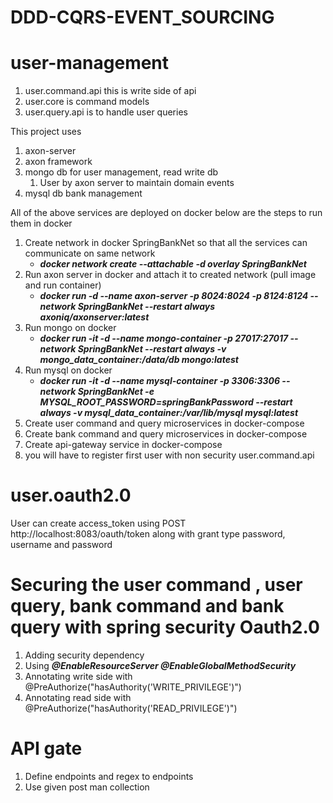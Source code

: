 # DDD-CQRS-EVENT_SOURCING

# user-management
1. user.command.api this is write side of api
2. user.core is command models
3. user.query.api is to handle user queries

This project uses 
1. axon-server
2. axon framework
3. mongo db for user management, read write db 
   1. User by axon server to maintain domain events
4. mysql db bank management

All of the above services are deployed on docker below are the steps to run them in docker
1. Create network in docker SpringBankNet so that all the services can communicate on same network
    - **_docker network create --attachable -d overlay SpringBankNet_**
2. Run axon server in docker and attach it to created network (pull image and run container)
    - **_docker run -d --name axon-server -p 8024:8024 -p 8124:8124 --network SpringBankNet --restart always axoniq/axonserver:latest_**
3. Run mongo on docker
    - **_docker run -it -d --name mongo-container -p 27017:27017 --network SpringBankNet --restart always -v mongo_data_container:/data/db mongo:latest_**
4. Run mysql on docker
    - **_docker run -it -d --name mysql-container -p 3306:3306 --network SpringBankNet -e MYSQL_ROOT_PASSWORD=springBankPassword --restart always -v mysql_data_container:/var/lib/mysql mysql:latest_**
5. Create user command and query microservices in docker-compose
6. Create bank command and query microservices in docker-compose
7. Create api-gateway service in docker-compose
8. you will have to register first user with non security user.command.api 


# user.oauth2.0

User can create access_token using 
POST http://localhost:8083/oauth/token along with grant type password, username and password


# Securing the user command , user query, bank command and bank query with spring security Oauth2.0
1. Adding security dependency 
2. Using **_@EnableResourceServer @EnableGlobalMethodSecurity_**
3. Annotating write side with @PreAuthorize("hasAuthority('WRITE_PRIVILEGE')")
4. Annotating read side with @PreAuthorize("hasAuthority('READ_PRIVILEGE')")

# API gate
1. Define endpoints and regex to endpoints
3. Use given post man collection